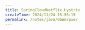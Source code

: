 ```yaml
---
title: SpringCloudNetflix Hystrix
createTime: 2024/11/24 15:56:15
permalink: /notes/java/0bnm7pxe/
---
```

